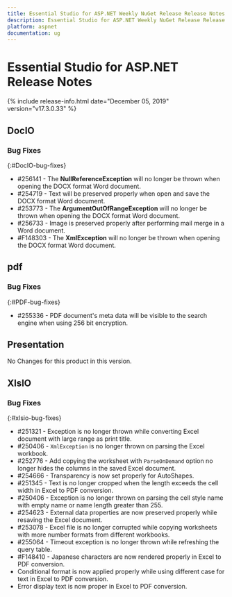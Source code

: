```yaml
---
title: Essential Studio for ASP.NET Weekly NuGet Release Release Notes  
description: Essential Studio for ASP.NET Weekly NuGet Release Release Notes  
platform: aspnet
documentation: ug
---
```


# Essential Studio for ASP.NET  Release Notes  

{% include release-info.html date="December 05, 2019"  version="v17.3.0.33" %} 






## DocIO

### Bug Fixes
{:#DocIO-bug-fixes}

* \#256141 - The **NullReferenceException** will no longer be thrown when opening the DOCX format Word document.
* \#254719 - Text will be preserved properly when open and save the DOCX format Word document.
* \#253773 - The **ArgumentOutOfRangeException** will no longer be thrown when opening the DOCX format Word document.
* \#256733 - Image is preserved properly after performing mail merge in a Word document.
* \#F148303 - The **XmlException** will no longer be thrown when opening the DOCX format Word document.
## pdf

### Bug Fixes
{:#PDF-bug-fixes}

* \#255336 - PDF document's meta data will be visible to the search engine when using 256 bit encryption. 

## Presentation

No Changes for this product in this version.

[//]: # "Delete the contents of this file while new content is added."

## XlsIO

### Bug Fixes
{:#xlsio-bug-fixes}

* \#251321 - Exception is no longer thrown while converting Excel document with large range as print title.
* \#250406 - `XmlException` is no longer thrown on parsing the Excel workbook.
* \#252776 - Add copying the worksheet with `ParseOnDemand` option no longer hides the columns in the saved Excel document.
* \#254666 - Transparency is now set properly for AutoShapes.
* \#251345 - Text is no longer cropped when the length exceeds the cell width in Excel to PDF conversion.
* \#250406 - Exception is no longer thrown on parsing the cell style name with empty name or name length greater than 255.
* \#254623 - External data properties are now preserved properly while resaving the Excel document.
* \#253078 - Excel file is no longer corrupted while copying worksheets with more number formats from different workbooks.
* \#255064 - Timeout exception is no longer thrown while refreshing the query table.
* \#F148410 - Japanese characters are now rendered properly in Excel to PDF conversion.
* Conditional format is now applied properly while using different case for text in Excel to PDF conversion.
* Error display text is now proper in Excel to PDF conversion.
